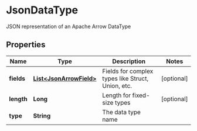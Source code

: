 

# JsonDataType

JSON representation of an Apache Arrow DataType

## Properties

| Name | Type | Description | Notes |
|------------ | ------------- | ------------- | -------------|
|**fields** | [**List&lt;JsonArrowField&gt;**](JsonArrowField.md) | Fields for complex types like Struct, Union, etc. |  [optional] |
|**length** | **Long** | Length for fixed-size types |  [optional] |
|**type** | **String** | The data type name |  |



